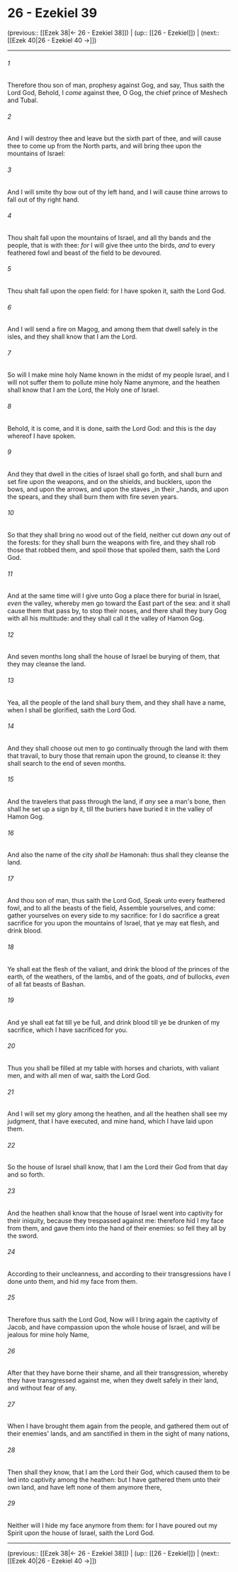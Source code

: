 # 26 - Ezekiel 39

(previous:: [[Ezek 38|← 26 - Ezekiel 38]]) | (up:: [[26 - Ezekiel]]) | (next:: [[Ezek 40|26 - Ezekiel 40 →]])

***


###### 1 
Therefore thou son of man, prophesy against Gog, and say, Thus saith the Lord God, Behold, I _come_ against thee, O Gog, the chief prince of Meshech and Tubal. 

###### 2 
And I will destroy thee and leave but the sixth part of thee, and will cause thee to come up from the North parts, and will bring thee upon the mountains of Israel: 

###### 3 
And I will smite thy bow out of thy left hand, and I will cause thine arrows to fall out of thy right hand. 

###### 4 
Thou shalt fall upon the mountains of Israel, and all thy bands and the people, that is with thee: _for_ I will give thee unto the birds, _and_ to every feathered fowl and beast of the field to be devoured. 

###### 5 
Thou shalt fall upon the open field: for I have spoken it, saith the Lord God. 

###### 6 
And I will send a fire on Magog, and among them that dwell safely in the isles, and they shall know that I am the Lord. 

###### 7 
So will I make mine holy Name known in the midst of my people Israel, and I will not suffer them to pollute mine holy Name anymore, and the heathen shall know that I am the Lord, the Holy one of Israel. 

###### 8 
Behold, it is come, and it is done, saith the Lord God: and this is the day whereof I have spoken. 

###### 9 
And they that dwell in the cities of Israel shall go forth, and shall burn and set fire upon the weapons, and on the shields, and bucklers, upon the bows, and upon the arrows, and upon the staves _in their _hands, and upon the spears, and they shall burn them with fire seven years. 

###### 10 
So that they shall bring no wood out of the field, neither cut down _any_ out of the forests: for they shall burn the weapons with fire, and they shall rob those that robbed them, and spoil those that spoiled them, saith the Lord God. 

###### 11 
And at the same time will I give unto Gog a place there for burial in Israel, _even_ the valley, whereby men go toward the East part of the sea: and it shall cause them that pass by, to stop their noses, and there shall they bury Gog with all his multitude: and they shall call it the valley of Hamon Gog. 

###### 12 
And seven months long shall the house of Israel be burying of them, that they may cleanse the land. 

###### 13 
Yea, all the people of the land shall bury them, and they shall have a name, when I shall be glorified, saith the Lord God. 

###### 14 
And they shall choose out men to go continually through the land with them that travail, to bury those that remain upon the ground, to cleanse it: they shall search to the end of seven months. 

###### 15 
And the travelers that pass through the land, if _any_ see a man's bone, then shall he set up a sign by it, till the buriers have buried it in the valley of Hamon Gog. 

###### 16 
And also the name of the city _shall be_ Hamonah: thus shall they cleanse the land. 

###### 17 
And thou son of man, thus saith the Lord God, Speak unto every feathered fowl, and to all the beasts of the field, Assemble yourselves, and come: gather yourselves on every side to my sacrifice: for I do sacrifice a great sacrifice for you upon the mountains of Israel, that ye may eat flesh, and drink blood. 

###### 18 
Ye shall eat the flesh of the valiant, and drink the blood of the princes of the earth, of the weathers, of the lambs, and of the goats, _and_ of bullocks, _even_ of all fat beasts of Bashan. 

###### 19 
And ye shall eat fat till ye be full, and drink blood till ye be drunken of my sacrifice, which I have sacrificed for you. 

###### 20 
Thus you shall be filled at my table with horses and chariots, with valiant men, and with all men of war, saith the Lord God. 

###### 21 
And I will set my glory among the heathen, and all the heathen shall see my judgment, that I have executed, and mine hand, which I have laid upon them. 

###### 22 
So the house of Israel shall know, that I am the Lord their God from that day and so forth. 

###### 23 
And the heathen shall know that the house of Israel went into captivity for their iniquity, because they trespassed against me: therefore hid I my face from them, and gave them into the hand of their enemies: so fell they all by the sword. 

###### 24 
According to their uncleanness, and according to their transgressions have I done unto them, and hid my face from them. 

###### 25 
Therefore thus saith the Lord God, Now will I bring again the captivity of Jacob, and have compassion upon the whole house of Israel, and will be jealous for mine holy Name, 

###### 26 
After that they have borne their shame, and all their transgression, whereby they have transgressed against me, when they dwelt safely in their land, and without fear of any. 

###### 27 
When I have brought them again from the people, and gathered them out of their enemies' lands, and am sanctified in them in the sight of many nations, 

###### 28 
Then shall they know, that I am the Lord their God, which caused them to be led into captivity among the heathen: but I have gathered them unto their own land, and have left none of them anymore there, 

###### 29 
Neither will I hide my face anymore from them: for I have poured out my Spirit upon the house of Israel, saith the Lord God.

***

(previous:: [[Ezek 38|← 26 - Ezekiel 38]]) | (up:: [[26 - Ezekiel]]) | (next:: [[Ezek 40|26 - Ezekiel 40 →]])
